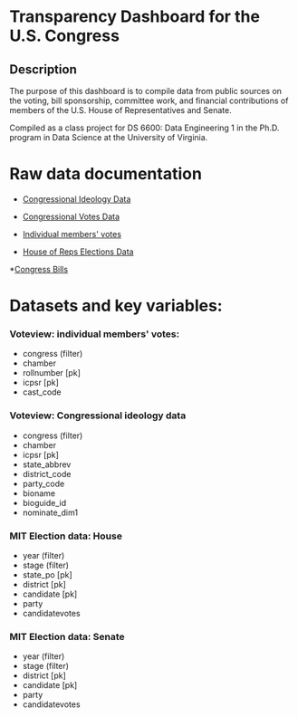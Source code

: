 # Transparency Dashboard for the U.S. Congress
## Description
The purpose of this dashboard is to compile data from public sources on the voting, bill sponsorship, committee work, and financial contributions of members of the U.S. House of Representatives and Senate.

Compiled as a class project for DS 6600: Data Engineering 1 in the Ph.D. program in Data Science at the University of Virginia.

# Raw data documentation

  * [Congressional Ideology Data](https://htmlpreview.github.io/?https://github.com/jkropko/contrans2023/blob/main/congress_ideology.html)

  * [Congressional Votes Data](https://htmlpreview.github.io/?https://github.com/jkropko/contrans2023/blob/main/congress_votes.html)

  * [Individual members' votes](https://htmlpreview.github.io/?https://github.com/jkropko/contrans2023/blob/main/member_votes.html)

  * [House of Reps Elections Data](https://htmlpreview.github.io/?https://github.com/jkropko/contrans2023/blob/main/elections_house.html)
  
  *[Congress Bills](https://jsonhero.io/j/QY2ZJEssznf8)
  
# Datasets and key variables:

### Voteview: individual members' votes:

  * congress (filter)
  * chamber
  * rollnumber [pk]
  * icpsr [pk]  
  * cast_code
  
 ### Voteview: Congressional ideology data
 
   * congress (filter)
   * chamber
   * icpsr [pk]
   * state_abbrev
   * district_code
   * party_code
   * bioname
   * bioguide_id
   * nominate_dim1
   
 ### MIT Election data: House
 
   * year (filter)
   * stage (filter)
   * state_po [pk]
   * district [pk]
   * candidate [pk]
   * party
   * candidatevotes
 
 ### MIT Election data: Senate
 
   * year (filter)
   * stage (filter)
   * district [pk]
   * candidate [pk]
   * party
   * candidatevotes 
   
 